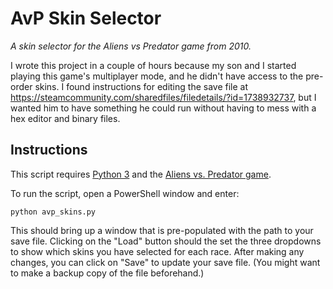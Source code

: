 # AvP Skin Selector
*A skin selector for the Aliens vs Predator game from 2010.*

I wrote this project in a couple of hours because my son and I started playing
this game's multiplayer mode, and he didn't have access to the pre-order skins.
I found instructions for editing the save file at 
https://steamcommunity.com/sharedfiles/filedetails/?id=1738932737, but I wanted
him to have something he could run without having to mess with a hex editor and
binary files.

## Instructions

This script requires [Python 3](https://www.python.org) and the [Aliens vs. 
Predator game](https://store.steampowered.com/app/10680/Aliens_vs_Predator/).

To run the script, open a PowerShell window and enter:

    python avp_skins.py

This should bring up a window that is pre-populated with the path to your save
file. Clicking on the "Load" button should the set the three dropdowns to show
which skins you have selected for each race. After making any changes, you can
click on "Save" to update your save file. (You might want to make a backup copy 
of the file beforehand.) 
